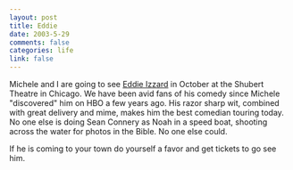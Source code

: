 ```yaml
--- 
layout: post
title: Eddie
date: 2003-5-29
comments: false
categories: life
link: false
---
```

Michele and I are going to see <a href="http://eddieizzard.com/home.izz" target="_blank">Eddie Izzard</a> in October at the Shubert Theatre in Chicago. We have been avid fans of his comedy since Michele "discovered" him on HBO a few years ago. His razor sharp wit, combined with great delivery and mime, makes him the best comedian touring today. No one else is doing Sean Connery as Noah in a speed boat, shooting across the water for photos in the Bible. No one else could.

If he is coming to your town do yourself a favor and get tickets to go see him.
